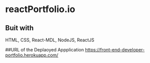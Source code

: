 # reactPortfolio.io

## Buit with
HTML, CSS, React-MDL, NodeJS, ReactJS

##URL of the Deplaoyed Appplication
https://front-end-developer-portfolio.herokuapp.com/
